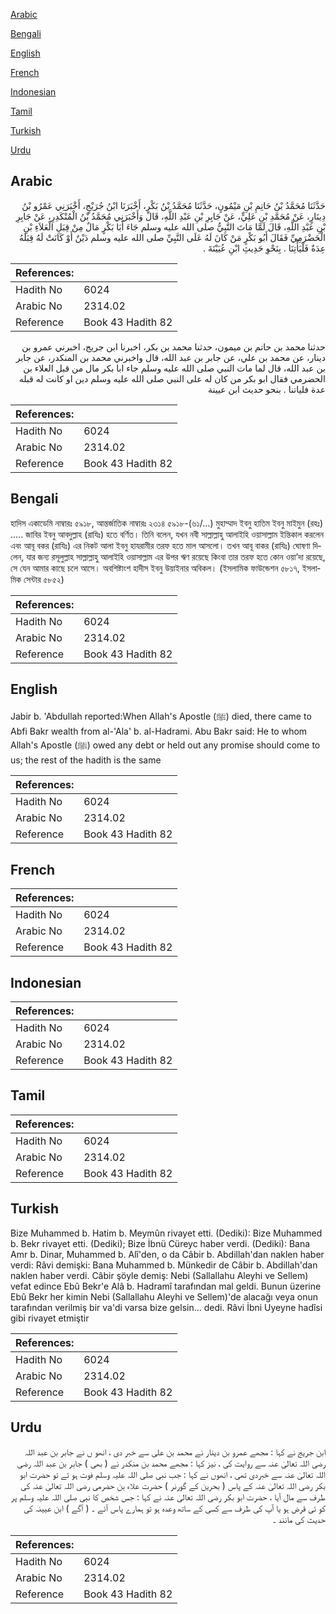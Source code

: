 [Arabic](#arabic)

[Bengali](#bengali)

[English](#english)

[French](#french)

[Indonesian](#indonesian)

[Tamil](#tamil)

[Turkish](#turkish)

[Urdu](#urdu)

## Arabic


<div dir="rtl" lang="ar" style={{fontSize:'larger',backgroundColor:'#f8f9fa',padding:20}}>
حَدَّثَنَا مُحَمَّدُ بْنُ حَاتِمِ بْنِ مَيْمُونٍ، حَدَّثَنَا مُحَمَّدُ بْنُ بَكْرٍ، أَخْبَرَنَا ابْنُ جُرَيْجٍ، أَخْبَرَنِي عَمْرُو بْنُ دِينَارٍ، عَنْ مُحَمَّدِ بْنِ عَلِيٍّ، عَنْ جَابِرِ بْنِ عَبْدِ اللَّهِ، قَالَ وَأَخْبَرَنِي مُحَمَّدُ بْنُ الْمُنْكَدِرِ، عَنْ جَابِرِ بْنِ عَبْدِ اللَّهِ، قَالَ لَمَّا مَاتَ النَّبِيُّ صلى الله عليه وسلم جَاءَ أَبَا بَكْرٍ مَالٌ مِنْ قِبَلِ الْعَلاَءِ بْنِ الْحَضْرَمِيِّ فَقَالَ أَبُو بَكْرٍ مَنْ كَانَ لَهُ عَلَى النَّبِيِّ صلى الله عليه وسلم دَيْنٌ أَوْ كَانَتْ لَهُ قِبَلَهُ عِدَةٌ فَلْيَأْتِنَا ‏.‏ بِنَحْوِ حَدِيثِ ابْنِ عُيَيْنَةَ ‏.‏
</div>
<div style={{backgroundColor:'#f8f9fa',padding:20, marginBottom: 10}}><table> <thead> <tr> <th>References:</th> <th></th> </tr> </thead> <tbody><tr><td>Hadith No</td><td>6024</td></tr><tr><td>Arabic No</td><td>2314.02</td></tr><tr><td>Reference</td><td>Book 43 Hadith 82</td></tr></tbody></table></div>


<div dir="rtl" lang="ar" style={{fontSize:'larger',backgroundColor:'#f8f9fa',padding:20}}>
حدثنا محمد بن حاتم بن ميمون، حدثنا محمد بن بكر، اخبرنا ابن جريج، اخبرني عمرو بن دينار، عن محمد بن علي، عن جابر بن عبد الله، قال واخبرني محمد بن المنكدر، عن جابر بن عبد الله، قال لما مات النبي صلى الله عليه وسلم جاء ابا بكر مال من قبل العلاء بن الحضرمي فقال ابو بكر من كان له على النبي صلى الله عليه وسلم دين او كانت له قبله عدة فلياتنا . بنحو حديث ابن عيينة
</div>
<div style={{backgroundColor:'#f8f9fa',padding:20, marginBottom: 10}}><table> <thead> <tr> <th>References:</th> <th></th> </tr> </thead> <tbody><tr><td>Hadith No</td><td>6024</td></tr><tr><td>Arabic No</td><td>2314.02</td></tr><tr><td>Reference</td><td>Book 43 Hadith 82</td></tr></tbody></table></div>

## Bengali


<div dir="ltr" lang="bn" style={{fontSize:'larger',backgroundColor:'#f8f9fa',padding:20}}>
হাদিস একাডেমি নাম্বারঃ ৫৯১৮, আন্তর্জাতিক নাম্বারঃ ২৩১৪ ৫৯১৮-(৬১/...) মুহাম্মাদ ইবনু হাতিম ইবনু মাইমুন (রহঃ) ..... জাবির ইবনু আবদুল্লাহ (রাযিঃ) হতে বর্ণিত। তিনি বলেন, যখন নবী সাল্লাল্লাহু আলাইহি ওয়াসাল্লাম ইন্তিকাল করলেন এবং আবূ বকর (রাযিঃ) এর নিকট আলা ইবনু হাযরামীর তরফ হতে মাল আসলো। তখন আবূ বাকর (রাযিঃ) ঘোষণা দিলেন, যার জন্য রসূলুল্লাহ সাল্লাল্লাহু আলাইহি ওয়াসাল্লাম এর উপর ঋণ রয়েছে কিংবা তার তরফ হতে কোন ওয়া’দা রয়েছে, সে যেন আমার কাছে চলে আসে। অবশিষ্টাংশ হাদীস ইবনু উয়াইনার অবিকল। (ইসলামিক ফাউন্ডেশন ৫৮১৭, ইসলামিক সেন্টার ৫৮৫২)
</div>
<div style={{backgroundColor:'#f8f9fa',padding:20, marginBottom: 10}}><table> <thead> <tr> <th>References:</th> <th></th> </tr> </thead> <tbody><tr><td>Hadith No</td><td>6024</td></tr><tr><td>Arabic No</td><td>2314.02</td></tr><tr><td>Reference</td><td>Book 43 Hadith 82</td></tr></tbody></table></div>

## English


<div dir="ltr" lang="en" style={{fontSize:'larger',backgroundColor:'#f8f9fa',padding:20}}>
Jabir b. 'Abdullah reported:When Allah's Apostle (ﷺ) died, there came to Abfi Bakr wealth from al-'Ala' b. al-Hadrami. Abu Bakr said: He to whom Allah's Apostle (ﷺ) owed any debt or held out any promise should come to us; the rest of the hadith is the same
</div>
<div style={{backgroundColor:'#f8f9fa',padding:20, marginBottom: 10}}><table> <thead> <tr> <th>References:</th> <th></th> </tr> </thead> <tbody><tr><td>Hadith No</td><td>6024</td></tr><tr><td>Arabic No</td><td>2314.02</td></tr><tr><td>Reference</td><td>Book 43 Hadith 82</td></tr></tbody></table></div>

## French


<div dir="ltr" lang="fr" style={{fontSize:'larger',backgroundColor:'#f8f9fa',padding:20}}>

</div>
<div style={{backgroundColor:'#f8f9fa',padding:20, marginBottom: 10}}><table> <thead> <tr> <th>References:</th> <th></th> </tr> </thead> <tbody><tr><td>Hadith No</td><td>6024</td></tr><tr><td>Arabic No</td><td>2314.02</td></tr><tr><td>Reference</td><td>Book 43 Hadith 82</td></tr></tbody></table></div>

## Indonesian


<div dir="ltr" lang="id" style={{fontSize:'larger',backgroundColor:'#f8f9fa',padding:20}}>

</div>
<div style={{backgroundColor:'#f8f9fa',padding:20, marginBottom: 10}}><table> <thead> <tr> <th>References:</th> <th></th> </tr> </thead> <tbody><tr><td>Hadith No</td><td>6024</td></tr><tr><td>Arabic No</td><td>2314.02</td></tr><tr><td>Reference</td><td>Book 43 Hadith 82</td></tr></tbody></table></div>

## Tamil


<div dir="ltr" lang="ta" style={{fontSize:'larger',backgroundColor:'#f8f9fa',padding:20}}>

</div>
<div style={{backgroundColor:'#f8f9fa',padding:20, marginBottom: 10}}><table> <thead> <tr> <th>References:</th> <th></th> </tr> </thead> <tbody><tr><td>Hadith No</td><td>6024</td></tr><tr><td>Arabic No</td><td>2314.02</td></tr><tr><td>Reference</td><td>Book 43 Hadith 82</td></tr></tbody></table></div>

## Turkish


<div dir="ltr" lang="tr" style={{fontSize:'larger',backgroundColor:'#f8f9fa',padding:20}}>
Bize Muhammed b. Hatim b. Meymûn rivayet etti. (Dediki): Bize Muhammed b. Bekr rivayet etti. (Dediki); Bize İbnü Cüreyc haber verdi. (Dediki): Bana Amr b. Dinar, Muhammed b. Alî'den, o da Câbir b. Abdillah'dan naklen haber verdi: Râvi demişki: Bana Muham­med b. Münkedir de Câbir b. Abdillah'dan naklen haber verdi. Câbir şöy­le demiş: Nebi (Sallallahu Aleyhi ve Sellem) vefat edince Ebû Bekr'e Alâ b. Hadramî tarafından mal geldi. Bunun üzerine Ebû Bekr her kimin Nebi (Sallallahu Aleyhi ve Sellem)'de alacağı veya onun tarafından verilmiş bir va'di varsa bize gelsin... dedi. Râvi İbni Uyeyne hadîsi gibi rivayet etmiştir
</div>
<div style={{backgroundColor:'#f8f9fa',padding:20, marginBottom: 10}}><table> <thead> <tr> <th>References:</th> <th></th> </tr> </thead> <tbody><tr><td>Hadith No</td><td>6024</td></tr><tr><td>Arabic No</td><td>2314.02</td></tr><tr><td>Reference</td><td>Book 43 Hadith 82</td></tr></tbody></table></div>

## Urdu


<div dir="rtl" lang="ur" style={{fontSize:'larger',backgroundColor:'#f8f9fa',padding:20}}>
ابن جریج نے کہا : مجھے عمرو بن دینار نے محمد بن علی سے خبر دی ، انھو ں نے جابر بن عبد اللہ رضی اللہ تعالیٰ عنہ سے روایت کی ، نیز کہا : مجھے محمد بن منکدر نے ( بھی ) جابر بن عبد اللہ رضی اللہ تعالیٰ عنہ سے خبردی تھی ، انھوں نے کہا : جب نبی صلی اللہ علیہ وسلم فوت ہو ئے تو حضرت ابو بکر رضی اللہ تعالیٰ عنہ کے پاس ( بحرین کے گورنر ) حضرت علاء بن حضرمی رضی اللہ تعالیٰ عنہ کی طرف سے مال آیا ، حضرت ابو بکر رضی اللہ تعالیٰ عنہ نے کہا : جس شخص کا نبی صلی اللہ علیہ وسلم پر کو ئی قرض ہو یا آپ کی طرف سے کسی کے ساتھ وعدہ ہو تو ہمارے پاس آئے ۔ ( آگے ) ابن عیینہ کی حدیث کی مانند ۔
</div>
<div style={{backgroundColor:'#f8f9fa',padding:20, marginBottom: 10}}><table> <thead> <tr> <th>References:</th> <th></th> </tr> </thead> <tbody><tr><td>Hadith No</td><td>6024</td></tr><tr><td>Arabic No</td><td>2314.02</td></tr><tr><td>Reference</td><td>Book 43 Hadith 82</td></tr></tbody></table></div>